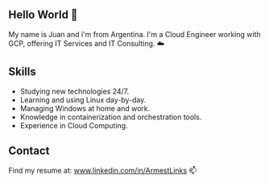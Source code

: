 ## Hello World 👋

My name is Juan and i'm from Argentina. I'm a Cloud Engineer working with GCP, offering IT Services and IT Consulting. ☁️

## Skills
- Studying new technologies 24/7.
- Learning and using Linux day-by-day.
- Managing Windows at home and work.
- Knowledge in containerization and orchestration tools.
- Experience in Cloud Computing.

## Contact 
Find my resume at: www.linkedin.com/in/ArmestLinks 📫

<!--
**ArmestLinks/ArmestLInks** is a ✨ _special_ ✨ repository because its `README.md` (this file) appears on your GitHub profile.

Here are some ideas to get you started:

- 🔭 I’m currently working on ...
- 🌱 I’m currently learning ...
- 👯 I’m looking to collaborate on ...
- 🤔 I’m looking for help with ...
- 💬 Ask me about ...
- 📫 How to reach me: ...
- 😄 Pronouns: ...
- ⚡ Fun fact: ...
-->
